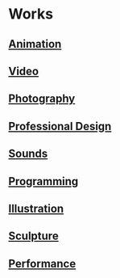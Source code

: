 # Works

## [Animation](https://mayacbarnes.github.io/animation)
## [Video](https://mayacbarnes.github.io/video)
## [Photography](https://mayacbarnes.github.io/photography)
## [Professional Design](https://mayacbarnes.github.io/professionaldesign)
## [Sounds](https://mayacbarnes.github.io/sounds)
## [Programming](https://mayacbarnes.github.io/programming)
## [Illustration](https://mayacbarnes.github.io/illustration)
## [Sculpture](https://mayacbarnes.github.io/sculpture)
## [Performance](https://mayacbarnes.github.io/performance)
